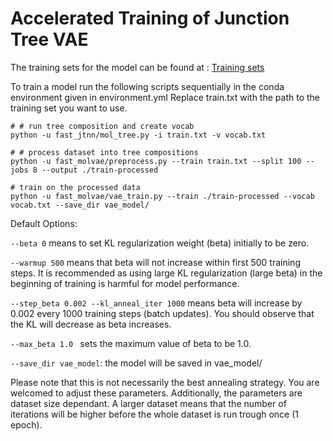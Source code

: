 # Accelerated Training of Junction Tree VAE

The training sets for the model can be found at : [Training sets](https://github.com/uiocompcat/tmcinvdes/tree/main/datasets/01_tmQMg-L-subsets)

To train a model run the following scripts sequentially in the conda environment given in environment.yml
Replace train.txt with the path to the training set you want to use.

```
# # run tree composition and create vocab
python -u fast_jtnn/mol_tree.py -i train.txt -v vocab.txt

# # process dataset into tree compositions
python -u fast_molvae/preprocess.py --train train.txt --split 100 --jobs 8 --output ./train-processed

# train on the processed data
python -u fast_molvae/vae_train.py --train ./train-processed --vocab vocab.txt --save_dir vae_model/
```

Default Options:

`--beta 0` means to set KL regularization weight (beta) initially to be zero.

`--warmup 500` means that beta will not increase within first 500 training steps. It is recommended as using large KL regularization (large beta) in the beginning of training is harmful for model performance.

`--step_beta 0.002 --kl_anneal_iter 1000` means beta will increase by 0.002 every 1000 training steps (batch updates). You should observe that the KL will decrease as beta increases.

`--max_beta 1.0 ` sets the maximum value of beta to be 1.0.

`--save_dir vae_model`: the model will be saved in vae_model/

Please note that this is not necessarily the best annealing strategy. You are welcomed to adjust these parameters. Additionally, the parameters are dataset size dependant.
A larger dataset means that the number of iterations will be higher before the whole dataset is run trough once (1 epoch).
